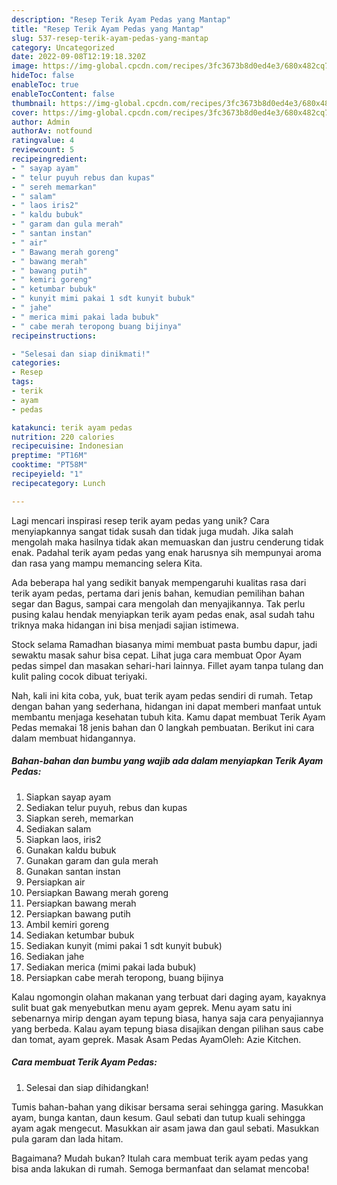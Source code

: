 ```yaml
---
description: "Resep Terik Ayam Pedas yang Mantap"
title: "Resep Terik Ayam Pedas yang Mantap"
slug: 537-resep-terik-ayam-pedas-yang-mantap
category: Uncategorized
date: 2022-09-08T12:19:18.320Z
image: https://img-global.cpcdn.com/recipes/3fc3673b8d0ed4e3/680x482cq70/terik-ayam-pedas-foto-resep-utama.jpg
hideToc: false
enableToc: true
enableTocContent: false
thumbnail: https://img-global.cpcdn.com/recipes/3fc3673b8d0ed4e3/680x482cq70/terik-ayam-pedas-foto-resep-utama.jpg
cover: https://img-global.cpcdn.com/recipes/3fc3673b8d0ed4e3/680x482cq70/terik-ayam-pedas-foto-resep-utama.jpg
author: Admin
authorAv: notfound
ratingvalue: 4
reviewcount: 5
recipeingredient:
- " sayap ayam"
- " telur puyuh rebus dan kupas"
- " sereh memarkan"
- " salam"
- " laos iris2"
- " kaldu bubuk"
- " garam dan gula merah"
- " santan instan"
- " air"
- " Bawang merah goreng"
- " bawang merah"
- " bawang putih"
- " kemiri goreng"
- " ketumbar bubuk"
- " kunyit mimi pakai 1 sdt kunyit bubuk"
- " jahe"
- " merica mimi pakai lada bubuk"
- " cabe merah teropong buang bijinya"
recipeinstructions:

- "Selesai dan siap dinikmati!"
categories:
- Resep
tags:
- terik
- ayam
- pedas

katakunci: terik ayam pedas 
nutrition: 220 calories
recipecuisine: Indonesian
preptime: "PT16M"
cooktime: "PT58M"
recipeyield: "1"
recipecategory: Lunch

---
```





Lagi mencari inspirasi resep terik ayam pedas yang unik? Cara menyiapkannya sangat tidak susah dan tidak juga mudah. Jika salah mengolah maka hasilnya tidak akan memuaskan dan justru cenderung tidak enak. Padahal terik ayam pedas yang enak harusnya sih mempunyai aroma dan rasa yang mampu memancing selera Kita.





Ada beberapa hal yang sedikit banyak mempengaruhi kualitas rasa dari terik ayam pedas, pertama dari jenis bahan, kemudian pemilihan bahan segar dan Bagus, sampai cara mengolah dan menyajikannya. Tak perlu pusing kalau hendak menyiapkan terik ayam pedas enak,      asal sudah tahu triknya maka hidangan ini bisa menjadi sajian istimewa.














Stock selama Ramadhan biasanya mimi membuat pasta bumbu dapur, jadi sewaktu masak sahur bisa cepat. Lihat juga cara membuat Opor Ayam pedas simpel dan masakan sehari-hari lainnya. Fillet ayam tanpa tulang dan kulit paling cocok dibuat teriyaki.






Nah, kali ini kita coba, yuk, buat terik ayam pedas sendiri di rumah. Tetap dengan bahan yang sederhana, hidangan ini dapat memberi manfaat untuk membantu menjaga kesehatan tubuh kita. Kamu dapat membuat Terik Ayam Pedas memakai 18 jenis bahan dan 0 langkah pembuatan. Berikut ini cara dalam membuat hidangannya.

<!--inarticleads1-->

##### Bahan-bahan dan bumbu yang wajib ada dalam menyiapkan Terik Ayam Pedas:

1. Siapkan  sayap ayam
1. Sediakan  telur puyuh, rebus dan kupas
1. Siapkan  sereh, memarkan
1. Sediakan  salam
1. Siapkan  laos, iris2
1. Gunakan  kaldu bubuk
1. Gunakan  garam dan gula merah
1. Gunakan  santan instan
1. Persiapkan  air
1. Persiapkan  Bawang merah goreng
1. Persiapkan  bawang merah
1. Persiapkan  bawang putih
1. Ambil  kemiri goreng
1. Sediakan  ketumbar bubuk
1. Sediakan  kunyit (mimi pakai 1 sdt kunyit bubuk)
1. Sediakan  jahe
1. Sediakan  merica (mimi pakai lada bubuk)
1. Persiapkan  cabe merah teropong, buang bijinya


Kalau ngomongin olahan makanan yang terbuat dari daging ayam, kayaknya sulit buat gak menyebutkan menu ayam geprek. Menu ayam satu ini sebenarnya mirip dengan ayam tepung biasa, hanya saja cara penyajiannya yang berbeda. Kalau ayam tepung biasa disajikan dengan pilihan saus cabe dan tomat, ayam geprek. Masak Asam Pedas AyamOleh: Azie Kitchen. 

<!--inarticleads2-->

##### Cara membuat Terik Ayam Pedas:


1. Selesai dan siap dihidangkan!

Tumis bahan-bahan yang dikisar bersama serai sehingga garing. Masukkan ayam, bunga kantan, daun kesum. Gaul sebati dan tutup kuali sehingga ayam agak mengecut. Masukkan air asam jawa dan gaul sebati. Masukkan pula garam dan lada hitam. 

Bagaimana? Mudah bukan? Itulah cara membuat terik ayam pedas yang bisa anda lakukan di rumah. Semoga bermanfaat dan selamat mencoba!
